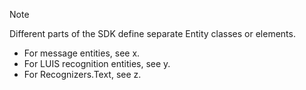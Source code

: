 > [!NOTE]
> Different parts of the SDK define separate Entity classes or elements.
> - For message entities, see x.
> - For LUIS recognition entities, see y.
> - For Recognizers.Text, see z.

